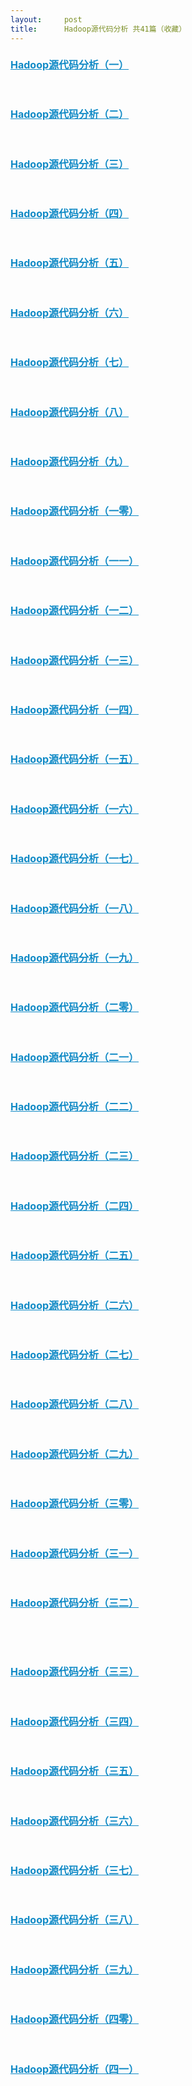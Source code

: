 ```yaml
---
layout:     post
title:      Hadoop源代码分析 共41篇（收藏）
---
```

<div id="article_content" class="article_content clearfix csdn-tracking-statistics" data-pid="blog" data-mod="popu_307" data-dsm="post">
								            <link rel="stylesheet" href="https://csdnimg.cn/release/phoenix/template/css/ck_htmledit_views-f76675cdea.css">
						<div class="htmledit_views" id="content_views">
                <p><span style="font-family:Arial, sans-serif, Helvetica, Tahoma;line-height:18px;">
</span></p>
<h3 style="font-size:16px;line-height:1.5em;margin-left:0px;color:#000000;"><a style="color:#108ac6;text-decoration:underline;" href="http://caibinbupt.iteye.com/blog/262412" rel="nofollow">Hadoop源代码分析（一）</a></h3>
<p> </p>
<h3 style="font-size:16px;line-height:1.5em;margin-left:0px;color:#000000;"><a style="color:#108ac6;text-decoration:underline;" href="http://caibinbupt.iteye.com/blog/270378" rel="nofollow">Hadoop源代码分析（二）</a></h3>
<p> </p>
<h3 style="font-size:16px;line-height:1.5em;margin-left:0px;color:#000000;"><a style="color:#108ac6;text-decoration:underline;" href="http://caibinbupt.iteye.com/blog/277640" rel="nofollow">Hadoop源代码分析（三）</a></h3>
<p> </p>
<h3 style="font-size:16px;line-height:1.5em;margin-left:0px;color:#000000;"><a style="color:#108ac6;text-decoration:underline;" href="http://caibinbupt.iteye.com/blog/278766" rel="nofollow">Hadoop源代码分析（四）</a></h3>
<p> </p>
<h3 style="font-size:16px;line-height:1.5em;margin-left:0px;color:#000000;"><a style="color:#108ac6;text-decoration:underline;" href="http://caibinbupt.iteye.com/blog/278778" rel="nofollow">Hadoop源代码分析（五）</a></h3>
<p> </p>
<h3 style="font-size:16px;line-height:1.5em;margin-left:0px;color:#000000;"><a style="color:#108ac6;text-decoration:underline;" href="http://caibinbupt.iteye.com/blog/280790" rel="nofollow">Hadoop源代码分析（六）</a></h3>
<p> </p>
<h3 style="font-size:16px;line-height:1.5em;margin-left:0px;color:#000000;"><span style="font-weight:normal;line-height:18px;font-size:12px;">
</span></h3><h3 style="font-size:16px;line-height:1.5em;margin-left:0px;color:#000000;"><span style="font-weight:normal;line-height:18px;font-size:12px;">
</span></h3><h3 style="font-size:16px;line-height:1.5em;margin-left:0px;color:#000000;"><a style="color:#108ac6;text-decoration:underline;" href="http://caibinbupt.iteye.com/blog/281281" rel="nofollow">Hadoop源代码分析（七）</a></h3>
<p> </p>
<h3 style="font-size:16px;line-height:1.5em;margin-left:0px;color:#000000;"><a style="color:#108ac6;text-decoration:underline;" href="http://caibinbupt.iteye.com/blog/281476" rel="nofollow">Hadoop源代码分析（八）</a></h3>
<p> </p>
<h3 style="font-size:16px;line-height:1.5em;margin-left:0px;color:#000000;"><a style="color:#108ac6;text-decoration:underline;" href="http://caibinbupt.iteye.com/blog/282580" rel="nofollow">Hadoop源代码分析（九）</a></h3>
<p> </p>
<h3 style="font-size:16px;line-height:1.5em;margin-left:0px;color:#000000;"><a style="color:#108ac6;text-decoration:underline;" href="http://caibinbupt.iteye.com/blog/282735" rel="nofollow">Hadoop源代码分析（一零）</a></h3>
<p> </p>
<h3 style="font-size:16px;line-height:1.5em;margin-left:0px;color:#000000;"><span style="font-weight:normal;line-height:18px;font-size:12px;">
</span></h3><h3 style="font-size:16px;line-height:1.5em;margin-left:0px;color:#000000;"><span style="font-weight:normal;line-height:18px;font-size:12px;">
</span></h3><h3 style="font-size:16px;line-height:1.5em;margin-left:0px;color:#000000;"><a style="color:#108ac6;text-decoration:underline;" href="http://caibinbupt.iteye.com/blog/283480" rel="nofollow">Hadoop源代码分析（一一）</a></h3>
<p> </p>
<h3 style="font-size:16px;line-height:1.5em;margin-left:0px;color:#000000;"><a style="color:#108ac6;text-decoration:underline;" href="http://caibinbupt.iteye.com/blog/284365" rel="nofollow">Hadoop源代码分析（一二）</a></h3>
<p> </p>
<h3 style="font-size:16px;line-height:1.5em;margin-left:0px;color:#000000;"><a style="color:#108ac6;text-decoration:underline;" href="http://caibinbupt.iteye.com/blog/284979" rel="nofollow">Hadoop源代码分析（一三）</a></h3>
<p> </p>
<h3 style="font-size:16px;line-height:1.5em;margin-left:0px;color:#000000;"><a style="color:#108ac6;text-decoration:underline;" href="http://caibinbupt.iteye.com/blog/286259" rel="nofollow">Hadoop源代码分析（一四）</a></h3>
<p> </p>
<h3 style="font-size:16px;line-height:1.5em;margin-left:0px;color:#000000;"><span style="font-weight:normal;line-height:18px;font-size:12px;">
</span></h3><h3 style="font-size:16px;line-height:1.5em;margin-left:0px;color:#000000;"><a style="color:#108ac6;text-decoration:underline;" href="http://caibinbupt.iteye.com/blog/286533" rel="nofollow">Hadoop源代码分析（一五）</a></h3>
<p> </p>
<h3 style="font-size:16px;line-height:1.5em;margin-left:0px;color:#000000;"><span style="font-weight:normal;line-height:18px;font-size:12px;">
</span></h3><h3 style="font-size:16px;line-height:1.5em;margin-left:0px;color:#000000;"><a style="color:#108ac6;text-decoration:underline;" href="http://caibinbupt.iteye.com/blog/286650" rel="nofollow">Hadoop源代码分析（一六）</a></h3>
<p> </p>
<h3 style="font-size:16px;line-height:1.5em;margin-left:0px;color:#000000;"><a style="color:#108ac6;text-decoration:underline;" href="http://caibinbupt.iteye.com/blog/287870" rel="nofollow">Hadoop源代码分析（一七）</a></h3>
<p> </p>
<h3 style="font-size:16px;line-height:1.5em;margin-left:0px;color:#000000;"><a style="color:#108ac6;text-decoration:underline;" href="http://caibinbupt.iteye.com/blog/288546" rel="nofollow">Hadoop源代码分析（一八）</a></h3>
<p> </p>
<h3 style="font-size:16px;line-height:1.5em;margin-left:0px;color:#000000;"><a style="color:#108ac6;text-decoration:underline;" href="http://caibinbupt.iteye.com/blog/288547" rel="nofollow">Hadoop源代码分析（一九）</a></h3>
<p> </p>
<h3 style="font-size:16px;line-height:1.5em;margin-left:0px;color:#000000;"><a style="color:#108ac6;text-decoration:underline;" href="http://caibinbupt.iteye.com/blog/289759" rel="nofollow">Hadoop源代码分析（二零）</a></h3>
<p> </p>
<h3 style="font-size:16px;line-height:1.5em;margin-left:0px;color:#000000;"><a style="color:#108ac6;text-decoration:underline;" href="http://caibinbupt.iteye.com/blog/292073" rel="nofollow">Hadoop源代码分析（二一）</a></h3>
<p> </p>
<h3 style="font-size:16px;line-height:1.5em;margin-left:0px;color:#000000;"><a style="color:#108ac6;text-decoration:underline;" href="http://caibinbupt.iteye.com/blog/293367" rel="nofollow">Hadoop源代码分析（二二）</a></h3>
<p> </p>
<h3 style="font-size:16px;line-height:1.5em;margin-left:0px;color:#000000;"><a style="color:#108ac6;text-decoration:underline;" href="http://caibinbupt.iteye.com/blog/296936" rel="nofollow">Hadoop源代码分析（二三）</a></h3>
<p> </p>
<h3 style="font-size:16px;line-height:1.5em;margin-left:0px;color:#000000;"><a style="color:#108ac6;text-decoration:underline;" href="http://caibinbupt.iteye.com/blog/297800" rel="nofollow">Hadoop源代码分析（二四）</a></h3>
<p> </p>
<h3 style="font-size:16px;line-height:1.5em;margin-left:0px;color:#000000;"><a style="color:#108ac6;text-decoration:underline;" href="http://caibinbupt.iteye.com/blog/298075" rel="nofollow">Hadoop源代码分析（二五）</a></h3>
<p> </p>
<h3 style="font-size:16px;line-height:1.5em;margin-left:0px;color:#000000;"><a style="color:#108ac6;text-decoration:underline;" href="http://caibinbupt.iteye.com/blog/298079" rel="nofollow">Hadoop源代码分析（二六）</a></h3>
<p> </p>
<h3 style="font-size:16px;line-height:1.5em;margin-left:0px;color:#000000;"><a style="color:#108ac6;text-decoration:underline;" href="http://caibinbupt.iteye.com/blog/298592" rel="nofollow">Hadoop源代码分析（二七）</a></h3>
<p> </p>
<h3 style="font-size:16px;line-height:1.5em;margin-left:0px;color:#000000;"><a style="color:#108ac6;text-decoration:underline;" href="http://caibinbupt.iteye.com/blog/299415" rel="nofollow">Hadoop源代码分析（二八）</a></h3>
<p> </p>
<h3 style="font-size:16px;line-height:1.5em;margin-left:0px;color:#000000;"><a style="color:#108ac6;text-decoration:underline;" href="http://caibinbupt.iteye.com/blog/300045" rel="nofollow">Hadoop源代码分析（二九）</a></h3>
<p> </p>
<h3 style="font-size:16px;line-height:1.5em;margin-left:0px;color:#000000;"><a style="color:#108ac6;text-decoration:underline;" href="http://caibinbupt.iteye.com/blog/300621" rel="nofollow">Hadoop源代码分析（三零）</a></h3>
<p> </p>
<h3 style="font-size:16px;line-height:1.5em;margin-left:0px;color:#000000;"><a style="color:#108ac6;text-decoration:underline;" href="http://caibinbupt.iteye.com/blog/301030" rel="nofollow">Hadoop源代码分析（三一）</a></h3>
<p> </p>
<h3 style="font-size:16px;line-height:1.5em;margin-left:0px;color:#000000;"><a style="color:#108ac6;text-decoration:underline;" href="http://caibinbupt.iteye.com/blog/301579" rel="nofollow">Hadoop源代码分析（三二）</a></h3>






<p> </p>
<p> </p>
<h3 style="font-size:16px;line-height:1.5em;margin-left:0px;color:#000000;"><a style="color:#108ac6;text-decoration:underline;" href="http://caibinbupt.iteye.com/blog/304604" rel="nofollow">Hadoop源代码分析（三三）</a></h3>
<p> </p>
<h3 style="font-size:16px;line-height:1.5em;margin-left:0px;color:#000000;"><a style="color:#108ac6;text-decoration:underline;" href="http://caibinbupt.iteye.com/blog/305362" rel="nofollow">Hadoop源代码分析（三四）</a></h3>
<p> </p>
<h3 style="font-size:16px;line-height:1.5em;margin-left:0px;color:#000000;"><a style="color:#108ac6;text-decoration:underline;" href="http://caibinbupt.iteye.com/blog/306857" rel="nofollow">Hadoop源代码分析（三五）</a></h3>
<p> </p>
<h3 style="font-size:16px;line-height:1.5em;margin-left:0px;color:#000000;"><a style="color:#108ac6;text-decoration:underline;" href="http://caibinbupt.iteye.com/blog/309224" rel="nofollow">Hadoop源代码分析（三六）</a></h3>
<p> </p>
<h3 style="font-size:16px;line-height:1.5em;margin-left:0px;color:#000000;"><a style="color:#108ac6;text-decoration:underline;" href="http://caibinbupt.iteye.com/blog/314760" rel="nofollow">Hadoop源代码分析（三七）</a></h3>
<p> </p>
<h3 style="font-size:16px;line-height:1.5em;margin-left:0px;color:#000000;"><a style="color:#108ac6;text-decoration:underline;" href="http://caibinbupt.iteye.com/blog/318046" rel="nofollow">Hadoop源代码分析（三八）</a></h3>
<p> </p>
<h3 style="font-size:16px;line-height:1.5em;margin-left:0px;color:#000000;"><a style="color:#108ac6;text-decoration:underline;" href="http://caibinbupt.iteye.com/blog/318607" rel="nofollow">Hadoop源代码分析（三九）</a></h3>
<p> </p>
<h3 style="font-size:16px;line-height:1.5em;margin-left:0px;color:#000000;"><a style="color:#108ac6;text-decoration:underline;" href="http://caibinbupt.iteye.com/blog/318813" rel="nofollow">Hadoop源代码分析（四零）</a></h3>
<p> </p>
<h3 style="font-size:16px;line-height:1.5em;margin-left:0px;color:#000000;"><a style="color:#108ac6;text-decoration:underline;" href="http://caibinbupt.iteye.com/blog/318916" rel="nofollow">Hadoop源代码分析（四一）</a></h3>            </div>
                </div>